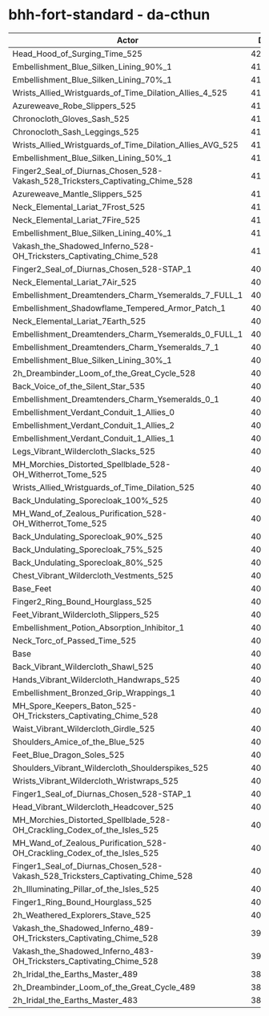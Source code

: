 # bhh-fort-standard - da-cthun
| Actor | DPS | Increase |
|---|:---:|:---:|
|Head_Hood_of_Surging_Time_525|422044|3.76%|
|Embellishment_Blue_Silken_Lining_90%_1|414372|1.88%|
|Embellishment_Blue_Silken_Lining_70%_1|412589|1.44%|
|Wrists_Allied_Wristguards_of_Time_Dilation_Allies_4_525|412431|1.40%|
|Azureweave_Robe_Slippers_525|412142|1.33%|
|Chronocloth_Gloves_Sash_525|411814|1.25%|
|Chronocloth_Sash_Leggings_525|411645|1.21%|
|Wrists_Allied_Wristguards_of_Time_Dilation_Allies_AVG_525|411333|1.13%|
|Embellishment_Blue_Silken_Lining_50%_1|410944|1.03%|
|Finger2_Seal_of_Diurnas_Chosen_528-Vakash_528_Tricksters_Captivating_Chime_528|410486|0.92%|
|Azureweave_Mantle_Slippers_525|410400|0.90%|
|Neck_Elemental_Lariat_7Frost_525|410262|0.87%|
|Neck_Elemental_Lariat_7Fire_525|410255|0.87%|
|Embellishment_Blue_Silken_Lining_40%_1|410090|0.82%|
|Vakash_the_Shadowed_Inferno_528-OH_Tricksters_Captivating_Chime_528|410054|0.82%|
|Finger2_Seal_of_Diurnas_Chosen_528-STAP_1|409995|0.80%|
|Neck_Elemental_Lariat_7Air_525|409967|0.79%|
|Embellishment_Dreamtenders_Charm_Ysemeralds_7_FULL_1|409933|0.79%|
|Embellishment_Shadowflame_Tempered_Armor_Patch_1|409902|0.78%|
|Neck_Elemental_Lariat_7Earth_525|409661|0.72%|
|Embellishment_Dreamtenders_Charm_Ysemeralds_0_FULL_1|409465|0.67%|
|Embellishment_Dreamtenders_Charm_Ysemeralds_7_1|409443|0.67%|
|Embellishment_Blue_Silken_Lining_30%_1|409138|0.59%|
|2h_Dreambinder_Loom_of_the_Great_Cycle_528|409031|0.56%|
|Back_Voice_of_the_Silent_Star_535|408999|0.56%|
|Embellishment_Dreamtenders_Charm_Ysemeralds_0_1|408666|0.47%|
|Embellishment_Verdant_Conduit_1_Allies_0|408464|0.42%|
|Embellishment_Verdant_Conduit_1_Allies_2|408343|0.40%|
|Embellishment_Verdant_Conduit_1_Allies_1|408339|0.39%|
|Legs_Vibrant_Wildercloth_Slacks_525|407809|0.26%|
|MH_Morchies_Distorted_Spellblade_528-OH_Witherrot_Tome_525|407567|0.20%|
|Wrists_Allied_Wristguards_of_Time_Dilation_525|407543|0.20%|
|Back_Undulating_Sporecloak_100%_525|407497|0.19%|
|MH_Wand_of_Zealous_Purification_528-OH_Witherrot_Tome_525|407489|0.19%|
|Back_Undulating_Sporecloak_90%_525|407320|0.14%|
|Back_Undulating_Sporecloak_75%_525|407172|0.11%|
|Back_Undulating_Sporecloak_80%_525|407142|0.10%|
|Chest_Vibrant_Wildercloth_Vestments_525|407129|0.10%|
|Base_Feet|407083|0.09%|
|Finger2_Ring_Bound_Hourglass_525|406980|0.06%|
|Feet_Vibrant_Wildercloth_Slippers_525|406822|0.02%|
|Embellishment_Potion_Absorption_Inhibitor_1|406820|0.02%|
|Neck_Torc_of_Passed_Time_525|406799|0.02%|
|Base|406736|0.00%|
|Back_Vibrant_Wildercloth_Shawl_525|406709|-0.01%|
|Hands_Vibrant_Wildercloth_Handwraps_525|406608|-0.03%|
|Embellishment_Bronzed_Grip_Wrappings_1|406604|-0.03%|
|MH_Spore_Keepers_Baton_525-OH_Tricksters_Captivating_Chime_528|406554|-0.04%|
|Waist_Vibrant_Wildercloth_Girdle_525|406544|-0.05%|
|Shoulders_Amice_of_the_Blue_525|406485|-0.06%|
|Feet_Blue_Dragon_Soles_525|406300|-0.11%|
|Shoulders_Vibrant_Wildercloth_Shoulderspikes_525|406256|-0.12%|
|Wrists_Vibrant_Wildercloth_Wristwraps_525|406224|-0.13%|
|Finger1_Seal_of_Diurnas_Chosen_528-STAP_1|406019|-0.18%|
|Head_Vibrant_Wildercloth_Headcover_525|405945|-0.19%|
|MH_Morchies_Distorted_Spellblade_528-OH_Crackling_Codex_of_the_Isles_525|405430|-0.32%|
|MH_Wand_of_Zealous_Purification_528-OH_Crackling_Codex_of_the_Isles_525|405176|-0.38%|
|Finger1_Seal_of_Diurnas_Chosen_528-Vakash_528_Tricksters_Captivating_Chime_528|404694|-0.50%|
|2h_Illuminating_Pillar_of_the_Isles_525|404012|-0.67%|
|Finger1_Ring_Bound_Hourglass_525|403570|-0.78%|
|2h_Weathered_Explorers_Stave_525|403199|-0.87%|
|Vakash_the_Shadowed_Inferno_489-OH_Tricksters_Captivating_Chime_528|394374|-3.04%|
|Vakash_the_Shadowed_Inferno_483-OH_Tricksters_Captivating_Chime_528|392242|-3.56%|
|2h_Iridal_the_Earths_Master_489|385899|-5.12%|
|2h_Dreambinder_Loom_of_the_Great_Cycle_489|385633|-5.19%|
|2h_Iridal_the_Earths_Master_483|382940|-5.85%|
